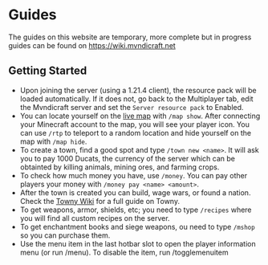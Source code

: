 # Guides

The guides on this website are temporary, more complete but in progress guides can be found on <https://wiki.mvndicraft.net>

## Getting Started

- Upon joining the server (using a 1.21.4 client), the resource pack will be loaded automatically. If it does not, go back to the Multiplayer tab, edit the Mvndicraft server and set the `Server resource pack` to Enabled.
- You can locate yourself on the [live map](https://map.mvndicraft.net) with `/map show`. After connecting your Minecraft account to the map, you will see your player icon. You can use `/rtp` to teleport to a random location and hide yourself on the map with `/map hide`.
- To create a town, find a good spot and type `/town new <name>`. It will ask you to pay 1000 Ducats, the currency of the server which can be obtainted by killing animals, mining ores, and farming crops.
- To check how much money you have, use `/money`. You can pay other players your money with `/money pay <name> <amount>`.
- After the town is created you can build, wage wars, or found a nation. Check the [Towny Wiki](https://github.com/TownyAdvanced/Towny/wiki/How-Towny-Works) for a full guide on Towny.
- To get weapons, armor, shields, etc; you need to type `/recipes` where you will find all custom recipes on the server.
- To get enchantment books and siege weapons, ou need to type `/mshop` so you can purchase them.
- Use the menu item in the last hotbar slot to open the player information menu (or run /menu). To disable the item, run /togglemenuitem
